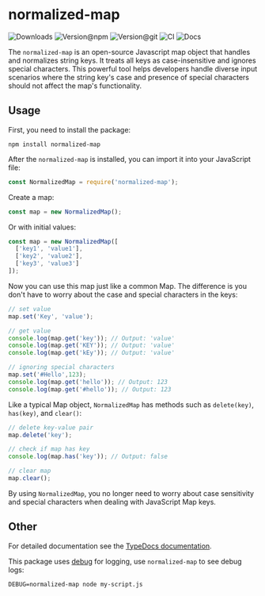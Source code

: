# normalized-map

![Downloads](https://img.shields.io/npm/dw/normalized-map-template-6ai?style=flat-square) ![Version@npm](https://img.shields.io/npm/v/normalized-map-template-6ai?label=version%40npm&style=flat-square) ![Version@git](https://img.shields.io/github/package-json/v/szikszail/normalized-map/main?label=version%40git&style=flat-square) ![CI](https://img.shields.io/github/actions/workflow/status/szikszail/normalized-map/ci.yml?branch=main&label=ci&style=flat-square) ![Docs](https://img.shields.io/github/actions/workflow/status/szikszail/normalized-map/docs.yml?branch=main&label=docs&style=flat-square)

The `normalized-map` is an open-source Javascript map object that handles and normalizes string keys. It treats all keys as case-insensitive and ignores special characters. This powerful tool helps developers handle diverse input scenarios where the string key's case and presence of special characters should not affect the map's functionality.

## Usage

First, you need to install the package:

```shell
npm install normalized-map
```

After the `normalized-map` is installed, you can import it into your JavaScript file:

```javascript
const NormalizedMap = require('normalized-map');
```
Create a map:

```javascript
const map = new NormalizedMap();
```

Or with initial values:

```javascript
const map = new NormalizedMap([
  ['key1', 'value1'],
  ['key2', 'value2'],
  ['key3', 'value3']
]);
```

Now you can use this map just like a common Map. The difference is you don't have to worry about the case and special characters in the keys:

```javascript
// set value
map.set('Key', 'value');

// get value
console.log(map.get('key')); // Output: 'value'
console.log(map.get('KEY')); // Output: 'value'
console.log(map.get('kEy')); // Output: 'value'

// ignoring special characters
map.set('#Hello',123);
console.log(map.get('hello')); // Output: 123
console.log(map.get('#hello')); // Output: 123
``` 

Like a typical Map object, `NormalizedMap` has methods such as `delete(key)`, `has(key)`, and `clear()`:

```javascript
// delete key-value pair
map.delete('key');

// check if map has key
console.log(map.has('key')); // Output: false

// clear map
map.clear();
```

By using `NormalizedMap`, you no longer need to worry about case sensitivity and special characters when dealing with JavaScript Map keys.

## Other

For detailed documentation see the [TypeDocs documentation](https://szikszail.github.io/normalized-map/).

This package uses [debug](https://www.npmjs.com/package/debug) for logging, use `normalized-map` to see debug logs:

```shell
DEBUG=normalized-map node my-script.js
```
